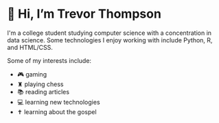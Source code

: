 <h1>👋 Hi, I’m Trevor Thompson</h1>

I'm a college student studying computer science with a concentration in data science. Some technologies I enjoy working with include Python, R, and HTML/CSS.</br>

<!--![Anurag's GitHub stats](https://github-readme-stats.vercel.app/api?username=thompsontr18&show_icons=true&bg_color=00000000&hide_border=true)</br>-->

Some of my interests include:
- 🎮 gaming
- ♜ playing chess
- 📚 reading articles 
- 💻 learning new technologies
- ✝️ learning about the gospel





<!---
thompsontr18/thompsontr18 is a ✨ special ✨ repository because its `README.md` (this file) appears on your GitHub profile.
You can click the Preview link to take a look at your changes.
--->

